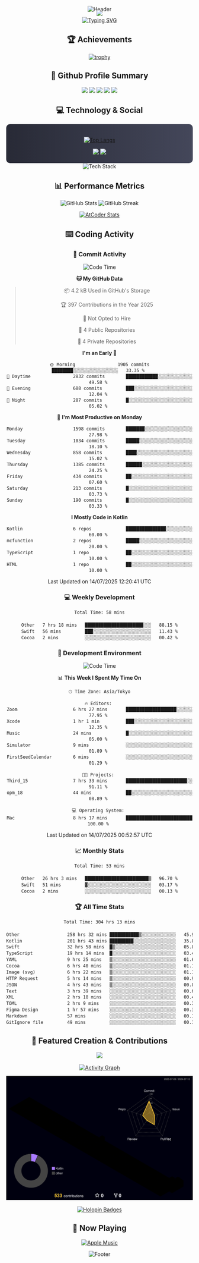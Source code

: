 <div align="center">
  
![Header](https://capsule-render.vercel.app/api?type=waving&color=gradient&customColorList=12&height=300&section=header&text=Welcome%20to%20Batapii's%20Universe&fontSize=50&animation=fadeIn&fontAlignY=40&desc=Android%20Developer%20|%20Kotlin%20LOVE%20)

<div style="margin-top: -20px;">
  <img src="https://readme-typing-svg.herokuapp.com/?lines=Crafting+Android+Experiences;Building+Tomorrow's+Apps+Today;Always+Learning,+Always+Growing&font=Fira%20Code&center=true&width=440&height=45&color=f75c7e&vCenter=true&size=22&pause=1000">
</div>

<a href="https://git.io/typing-svg">
  <img src="https://readme-typing-svg.demolab.com?font=Fira+Code&weight=600&size=28&duration=4000&pause=1000&center=true&vCenter=true&width=800&lines=Hey+there!+I'm+Batapii+%F0%9F%91%8B;Android+Developer+from+Japan+%F0%9F%87%AF%F0%9F%87%B5" alt="Typing SVG" />
</a>

## 🏆 Achievements

[![trophy](https://github-profile-trophy.vercel.app/?username=batapii&theme=onestar&no-frame=true&no-bg=true&column=8&rank=SECRET,SSS,SS,S,AAA,AA,A,B,C,?&margin-w=10&margin-h=10)](https://github.com/ryo-ma/github-profile-trophy)

## 🎯 Github Profile Summary

<div align="center">
  <img src="http://github-profile-summary-cards.vercel.app/api/cards/profile-details?username=batapii&theme=radical" />
  <img src="http://github-profile-summary-cards.vercel.app/api/cards/repos-per-language?username=batapii&theme=radical" />
  <img src="http://github-profile-summary-cards.vercel.app/api/cards/most-commit-language?username=batapii&theme=radical" />
  <img src="http://github-profile-summary-cards.vercel.app/api/cards/stats?username=batapii&theme=radical" />
  <img src="http://github-profile-summary-cards.vercel.app/api/cards/productive-time?username=batapii&theme=radical" />
</div>

## 💻 Technology & Social

<div align="center" style="background: linear-gradient(to right, #282A36, #44475A); padding: 20px; border-radius: 10px;">

[![Top Langs](https://github-readme-stats.vercel.app/api/top-langs/?username=batapii
)](https://github.com/anuraghazra/github-readme-stats)

<div style="margin-top: 15px">
<a href="https://github.com/batapii"><img src="https://img.shields.io/github/followers/batapii?style=for-the-badge&logo=github&label=Follow&color=ff6e96&labelColor=282A36"/></a>
<a href="https://twitter.com/batapii3939"><img src="https://img.shields.io/twitter/follow/batapii?style=for-the-badge&logo=twitter&color=1DA1F2&labelColor=282A36&label= Twitter"/></a>
</div>

</div>

<div align="center">
<img src="https://github-readme-tech-stack.vercel.app/api/cards?title=Tech+Stack&align=center&titleAlign=center&fontSize=20&lineHeight=10&lineCount=4&theme=github_dark&width=800&bg=%230D1117&badge=%23161B22&border=%2321262D&titleColor=%2358A6FF&line1=kotlin%2Ckotlin%2C0095D5%3Bandroid%2Candroid%2C00ff00%3Bjetpackcompose%2Cjetpack%2C4285F4%3B&line2=swift%2Cswift%2CFA7343%3Bfirebase%2Cfirebase%2CFFCA28%3Bgithub%2Cgithub%2C181717%3B&line3=typescript%2Ctypescript%2C3178C6%3Bgraphql%2Cgraphql%2CE10098%3Bsupabase%2Csupabase%2C3FCF8E%3B&line4=gradle%2Cgradle%2C02303A%3Bgitkraken%2Cgitkraken%2C179287%3Bpostman%2Cpostman%2CFF6C37%3B" alt="Tech Stack" />
</div>



## 📊 Performance Metrics

<div align="center">

![GitHub Stats](https://github-readme-stats.vercel.app/api?username=batapii&show_icons=true&theme=radical&hide_border=true&bg_color=0D1117)
![GitHub Streak](https://github-readme-streak-stats.herokuapp.com/?user=batapii&theme=radical&hide_border=true&background=0D1117)

[![AtCoder Stats](https://atcoder-readme-stats.vercel.app/stats/batapii3939?theme=dark&show_history=5&width=495)](https://github.com/iwbc-mzk/atcoder-readme-stats)

</div>

## ⌨️ Coding Activity

### 🌟 Commit Activity
<!--START_SECTION:commit-stats-->
![Code Time](http://img.shields.io/badge/Code%20Time-562%20hrs%2045%20mins-blue)

**🐱 My GitHub Data** 

> 📦 4.2 kB Used in GitHub's Storage 
 > 
> 🏆 397 Contributions in the Year 2025
 > 
> 🚫 Not Opted to Hire
 > 
> 📜 4 Public Repositories 
 > 
> 🔑 4 Private Repositories 
 > 
**I'm an Early 🐤** 

```text
🌞 Morning                1905 commits        ████████░░░░░░░░░░░░░░░░░   33.35 % 
🌆 Daytime                2832 commits        ████████████░░░░░░░░░░░░░   49.58 % 
🌃 Evening                688 commits         ███░░░░░░░░░░░░░░░░░░░░░░   12.04 % 
🌙 Night                  287 commits         █░░░░░░░░░░░░░░░░░░░░░░░░   05.02 % 
```
📅 **I'm Most Productive on Monday** 

```text
Monday                   1598 commits        ███████░░░░░░░░░░░░░░░░░░   27.98 % 
Tuesday                  1034 commits        █████░░░░░░░░░░░░░░░░░░░░   18.10 % 
Wednesday                858 commits         ████░░░░░░░░░░░░░░░░░░░░░   15.02 % 
Thursday                 1385 commits        ██████░░░░░░░░░░░░░░░░░░░   24.25 % 
Friday                   434 commits         ██░░░░░░░░░░░░░░░░░░░░░░░   07.60 % 
Saturday                 213 commits         █░░░░░░░░░░░░░░░░░░░░░░░░   03.73 % 
Sunday                   190 commits         █░░░░░░░░░░░░░░░░░░░░░░░░   03.33 % 
```


**I Mostly Code in Kotlin** 

```text
Kotlin                   6 repos             ███████████████░░░░░░░░░░   60.00 % 
mcfunction               2 repos             █████░░░░░░░░░░░░░░░░░░░░   20.00 % 
TypeScript               1 repo              ██░░░░░░░░░░░░░░░░░░░░░░░   10.00 % 
HTML                     1 repo              ██░░░░░░░░░░░░░░░░░░░░░░░   10.00 % 
```




 Last Updated on 14/07/2025 12:20:41 UTC
<!--END_SECTION:commit-stats-->

### 💻 Weekly Development
<!--START_SECTION:wakatime-->

```txt
Total Time: 58 mins

Other   7 hrs 18 mins   ██████████████████████░░░   88.15 %
Swift   56 mins         ███░░░░░░░░░░░░░░░░░░░░░░   11.43 %
Cocoa   2 mins          ░░░░░░░░░░░░░░░░░░░░░░░░░   00.42 %
```

<!--END_SECTION:wakatime-->

### 🔨 Development Environment
<!--START_SECTION:dev-stats-->
![Code Time](http://img.shields.io/badge/Code%20Time-562%20hrs%2045%20mins-blue)

📊 **This Week I Spent My Time On** 

```text
🕑︎ Time Zone: Asia/Tokyo

🔥 Editors: 
Zoom                     6 hrs 27 mins       ███████████████████░░░░░░   77.95 % 
Xcode                    1 hr 1 min          ███░░░░░░░░░░░░░░░░░░░░░░   12.35 % 
Music                    24 mins             █░░░░░░░░░░░░░░░░░░░░░░░░   05.00 % 
Simulator                9 mins              ░░░░░░░░░░░░░░░░░░░░░░░░░   01.89 % 
FirstSeedCalendar        6 mins              ░░░░░░░░░░░░░░░░░░░░░░░░░   01.29 % 

🐱‍💻 Projects: 
Third_15                 7 hrs 33 mins       ███████████████████████░░   91.11 % 
opm_18                   44 mins             ██░░░░░░░░░░░░░░░░░░░░░░░   08.89 % 

💻 Operating System: 
Mac                      8 hrs 17 mins       █████████████████████████   100.00 % 
```


 Last Updated on 14/07/2025 00:52:57 UTC
<!--END_SECTION:dev-stats-->

### 📈 Monthly Stats
<!--START_SECTION:wakamonth-->

```txt
Total Time: 53 mins

Other   26 hrs 3 mins   ████████████████████████▒   96.70 %
Swift   51 mins         ▓░░░░░░░░░░░░░░░░░░░░░░░░   03.17 %
Cocoa   2 mins          ░░░░░░░░░░░░░░░░░░░░░░░░░   00.13 %
```

<!--END_SECTION:wakamonth-->

### 🏆 All Time Stats
<!--START_SECTION:wakaalltime-->

```txt
Total Time: 304 hrs 13 mins

Other                  258 hrs 32 mins ███████████▒░░░░░░░░░░░░░   45.94 %
Kotlin                 201 hrs 43 mins █████████░░░░░░░░░░░░░░░░   35.84 %
Swift                  32 hrs 58 mins  █▒░░░░░░░░░░░░░░░░░░░░░░░   05.86 %
TypeScript             19 hrs 14 mins  █░░░░░░░░░░░░░░░░░░░░░░░░   03.42 %
YAML                   9 hrs 25 mins   ▒░░░░░░░░░░░░░░░░░░░░░░░░   01.67 %
Cocoa                  6 hrs 40 mins   ▒░░░░░░░░░░░░░░░░░░░░░░░░   01.19 %
Image (svg)            6 hrs 22 mins   ▒░░░░░░░░░░░░░░░░░░░░░░░░   01.13 %
HTTP Request           5 hrs 14 mins   ▒░░░░░░░░░░░░░░░░░░░░░░░░   00.93 %
JSON                   4 hrs 43 mins   ▒░░░░░░░░░░░░░░░░░░░░░░░░   00.84 %
Text                   3 hrs 39 mins   ░░░░░░░░░░░░░░░░░░░░░░░░░   00.65 %
XML                    2 hrs 18 mins   ░░░░░░░░░░░░░░░░░░░░░░░░░   00.41 %
TOML                   2 hrs 9 mins    ░░░░░░░░░░░░░░░░░░░░░░░░░   00.38 %
Figma Design           1 hr 57 mins    ░░░░░░░░░░░░░░░░░░░░░░░░░   00.35 %
Markdown               57 mins         ░░░░░░░░░░░░░░░░░░░░░░░░░   00.17 %
GitIgnore file         49 mins         ░░░░░░░░░░░░░░░░░░░░░░░░░   00.15 %
```

<!--END_SECTION:wakaalltime-->


## 🌟 Featured Creation & Contributions

<div align="center">
  <a href="https://github.com/batapii/ToDoSNS">
    <img src="https://github-readme-stats.vercel.app/api/pin/?username=batapii&repo=ToDoSNS&theme=radical&hide_border=true&bg_color=0D1117" />
  </a>

[![Activity Graph](https://github-readme-activity-graph.vercel.app/graph?username=batapii&custom_title=Contribution%20Graph&hide_border=true&theme=radical&bg_color=0D1117)](https://github.com/ashutosh00710/github-readme-activity-graph)

![3D Contrib](./profile-3d-contrib/profile-night-rainbow.svg)

[![Holopin Badges](https://holopin.me/batapii)](https://holopin.io/@batapii)

</div>

## 🎵 Now Playing

<div align="center">
  
[![Apple Music](https://music-profile.rayriffy.com/theme/dark.svg?uid=001005.6598667d2ffd4a10a4f429edd0ba24c4.1156)](https://github.com/rayriffy/apple-music-github-profile)

</div>

![Footer](https://capsule-render.vercel.app/api?type=waving&color=gradient&customColorList=12&height=100&section=footer)

</div>
